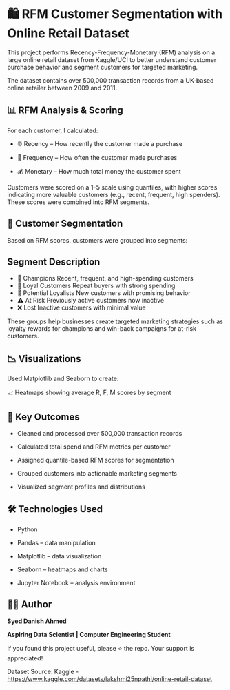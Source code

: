 # 🛍️ RFM Customer Segmentation with Online Retail Dataset
This project performs Recency-Frequency-Monetary (RFM) analysis on a large online retail dataset from Kaggle/UCI to better understand customer purchase behavior and segment customers for targeted marketing.

The dataset contains over 500,000 transaction records from a UK-based online retailer between 2009 and 2011.

## 📊 RFM Analysis & Scoring
For each customer, I calculated:

- ⏰ Recency – How recently the customer made a purchase

- 🔄 Frequency – How often the customer made purchases

- 💰 Monetary – How much total money the customer spent

Customers were scored on a 1–5 scale using quantiles, with higher scores indicating more valuable customers (e.g., recent, frequent, high spenders). These scores were combined into RFM segments.

## 🛒 Customer Segmentation
Based on RFM scores, customers were grouped into segments:

## Segment	Description
- 🥇 Champions	Recent, frequent, and high-spending customers
- 🎯 Loyal Customers	Repeat buyers with strong spending
- 🔎 Potential Loyalists	New customers with promising behavior
- ⚠️ At Risk	Previously active customers now inactive
- ❌ Lost	Inactive customers with minimal value

These groups help businesses create targeted marketing strategies such as loyalty rewards for champions and win-back campaigns for at-risk customers.

## 📉 Visualizations
Used Matplotlib and Seaborn to create:

📈 Heatmaps showing average R, F, M scores by segment

## 🎯 Key Outcomes
- Cleaned and processed over 500,000 transaction records

- Calculated total spend and RFM metrics per customer

- Assigned quantile-based RFM scores for segmentation

- Grouped customers into actionable marketing segments

- Visualized segment profiles and distributions

## 🛠️ Technologies Used
- Python

- Pandas – data manipulation

- Matplotlib – data visualization

- Seaborn – heatmaps and charts

- Jupyter Notebook – analysis environment

## 👨‍💻 Author

**Syed Danish Ahmed**

**Aspiring Data Scientist | Computer Engineering Student**

If you found this project useful, please ⭐ the repo. Your support is appreciated!

Dataset Source: Kaggle - https://www.kaggle.com/datasets/lakshmi25npathi/online-retail-dataset
